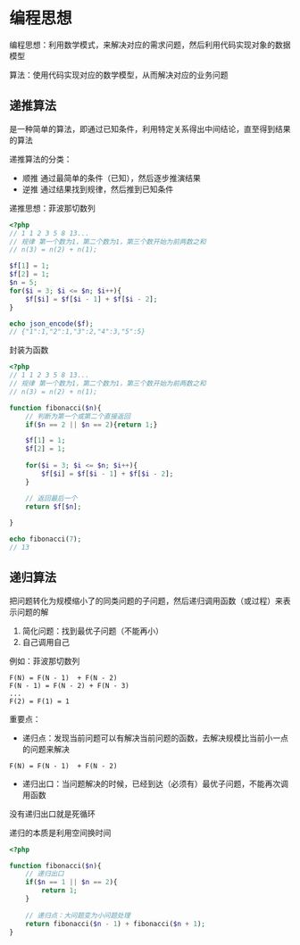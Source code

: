 # 编程思想

编程思想：利用数学模式，来解决对应的需求问题，然后利用代码实现对象的数据模型

算法：使用代码实现对应的数学模型，从而解决对应的业务问题

## 递推算法

是一种简单的算法，即通过已知条件，利用特定关系得出中间结论，直至得到结果的算法

递推算法的分类：
- 顺推 通过最简单的条件（已知），然后逐步推演结果
- 逆推 通过结果找到规律，然后推到已知条件

递推思想：菲波那切数列

```php
<?php
// 1 1 2 3 5 8 13...
// 规律 第一个数为1，第二个数为1，第三个数开始为前两数之和
// n(3) = n(2) + n(1);

$f[1] = 1;
$f[2] = 1;
$n = 5;
for($i = 3; $i <= $n; $i++){
    $f[$i] = $f[$i - 1] + $f[$i - 2];
}

echo json_encode($f);
// {"1":1,"2":1,"3":2,"4":3,"5":5}
```

封装为函数
```php
<?php
// 1 1 2 3 5 8 13...
// 规律 第一个数为1，第二个数为1，第三个数开始为前两数之和
// n(3) = n(2) + n(1);

function fibonacci($n){
    // 判断为第一个或第二个直接返回
    if($n == 2 || $n == 2){return 1;}

    $f[1] = 1;
    $f[2] = 1;
    
    for($i = 3; $i <= $n; $i++){
        $f[$i] = $f[$i - 1] + $f[$i - 2];
    }

    // 返回最后一个
    return $f[$n];
    
}

echo fibonacci(7);
// 13
```

## 递归算法

把问题转化为规模缩小了的同类问题的子问题，然后递归调用函数（或过程）来表示问题的解

1. 简化问题：找到最优子问题（不能再小）
2. 自己调用自己

例如：菲波那切数列
```
F(N) = F(N - 1)  + F(N - 2)
F(N - 1) = F(N - 2) + F(N - 3)
...
F(2) = F(1) = 1
```


重要点：

- 递归点：发现当前问题可以有解决当前问题的函数，去解决规模比当前小一点的问题来解决
```
F(N) = F(N - 1)  + F(N - 2)
```

- 递归出口：当问题解决的时候，已经到达（必须有）最优子问题，不能再次调用函数

没有递归出口就是死循环

递归的本质是利用空间换时间

```php
<?php

function fibonacci($n){
    // 递归出口
    if($n == 1 || $n == 2){
        return 1;
    }
    
    // 递归点：大问题变为小问题处理
    return fibonacci($n - 1) + fibonacci($n + 1);
}
```